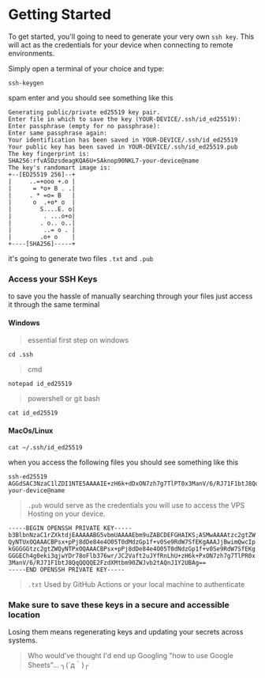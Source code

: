 # Getting Started
To get started, you'll going to need to generate your very own `ssh key`. This will act as the credentials for your device when connecting to remote environments.

Simply open a terminal of your choice and type:
```
ssh-keygen
```

spam enter and you should see something like this
```
Generating public/private ed25519 key pair.
Enter file in which to save the key (YOUR-DEVICE/.ssh/id_ed25519):
Enter passphrase (empty for no passphrase):
Enter same passphrase again:
Your identification has been saved in YOUR-DEVICE/.ssh/id_ed25519
Your public key has been saved in YOUR-DEVICE/.ssh/id_ed25519.pub
The key fingerprint is:
SHA256:rfvASDzsdeagKQA6U+SAknop90NKL7-your-device@name
The key's randomart image is:
+--[ED25519 256]--+
|     ..=+ooo +.o |
|      = *o+ B . .|
|     . * =o= B   |
|      o  .+o* o  |
|        S....E. o|
|         . ...o+o|
|        . o.. o..|
|         ..= o . |
|        .o+ o    |
+----[SHA256]-----+

```

it's going to generate two files `.txt` and `.pub`

### Access your SSH Keys
to save you the hassle of manually searching through your files just access it through the same terminal

#### Windows
> essential first step on windows
```
cd .ssh
```
>cmd

```
notepad id_ed25519
```
>powershell or git bash

```
cat id_ed25519
```

#### MacOs/Linux
```
cat ~/.ssh/id_ed25519
```

when you access the following files you should see something like this


```
ssh-ed25519 AGGdSAC3NzaC1lZDI1NTE5AAAAIE+zH6k+dDxON7zh7g7TlPT0x3ManV/6/RJ71F1btJ8Qq your-device@name
```
>`.pub` would serve as the credentials you will use to access the VPS Hosting on your device.
```
-----BEGIN OPENSSH PRIVATE KEY-----
b3BlbnNzaC1rZXktdjEAAAAABG5vbmUAAAAEbm9uZABCDEFGHAIKS;ASMwAAAAtzc2gtZW
QyNTUxOQAAACBPsx+pPj8dDe84e4O05T0dMdzGp1f+v0Se9RdW7SfEKgAAAJjBwimQwcIp
kGGGGGtzc2gtZWQyNTPxOQAAACBPsx+pPj8dDe84e4O05T0dNdzGp1f+v0Se9RdW7SfEKg
GGGECh4g0eki3qjwYDr78oFlb376wr/JC2Vaft2uJYfRnLhU+zH6k+PxON7zh7g7TlPR0x
3ManV/6/RJ71F1btJ8QqQQQQE2FzdXMtbm90ZWJvb2tAQnJ1Y2UBAg==
-----END OPENSSH PRIVATE KEY-----
```
>`.txt` Used by GitHub Actions or your local machine to authenticate

### Make sure to save these keys in a secure and accessible location
Losing them means regenerating keys and updating your secrets across systems.
> Who would've thought I'd end up Googling "how to use Google Sheets"... ┐(´д｀)┌ 
